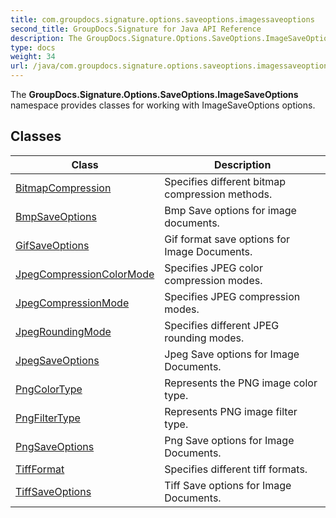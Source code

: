 ```yaml
---
title: com.groupdocs.signature.options.saveoptions.imagessaveoptions
second_title: GroupDocs.Signature for Java API Reference
description: The GroupDocs.Signature.Options.SaveOptions.ImageSaveOptions namespace provides classes for working with ImageSaveOptions options.
type: docs
weight: 34
url: /java/com.groupdocs.signature.options.saveoptions.imagessaveoptions/
---
```


The **GroupDocs.Signature.Options.SaveOptions.ImageSaveOptions** namespace provides classes for working with ImageSaveOptions options.


## Classes

| Class | Description |
| --- | --- |
| [BitmapCompression](../com.groupdocs.signature.options.saveoptions.imagessaveoptions/bitmapcompression) | Specifies different bitmap compression methods. |
| [BmpSaveOptions](../com.groupdocs.signature.options.saveoptions.imagessaveoptions/bmpsaveoptions) | Bmp Save options for image documents. |
| [GifSaveOptions](../com.groupdocs.signature.options.saveoptions.imagessaveoptions/gifsaveoptions) | Gif format save options for Image Documents. |
| [JpegCompressionColorMode](../com.groupdocs.signature.options.saveoptions.imagessaveoptions/jpegcompressioncolormode) | Specifies JPEG color compression modes. |
| [JpegCompressionMode](../com.groupdocs.signature.options.saveoptions.imagessaveoptions/jpegcompressionmode) | Specifies JPEG compression modes. |
| [JpegRoundingMode](../com.groupdocs.signature.options.saveoptions.imagessaveoptions/jpegroundingmode) | Specifies different JPEG rounding modes. |
| [JpegSaveOptions](../com.groupdocs.signature.options.saveoptions.imagessaveoptions/jpegsaveoptions) | Jpeg Save options for Image Documents. |
| [PngColorType](../com.groupdocs.signature.options.saveoptions.imagessaveoptions/pngcolortype) | Represents the PNG image color type. |
| [PngFilterType](../com.groupdocs.signature.options.saveoptions.imagessaveoptions/pngfiltertype) | Represents PNG image filter type. |
| [PngSaveOptions](../com.groupdocs.signature.options.saveoptions.imagessaveoptions/pngsaveoptions) | Png Save options for Image Documents. |
| [TiffFormat](../com.groupdocs.signature.options.saveoptions.imagessaveoptions/tiffformat) | Specifies different tiff formats. |
| [TiffSaveOptions](../com.groupdocs.signature.options.saveoptions.imagessaveoptions/tiffsaveoptions) | Tiff Save options for Image Documents. |
